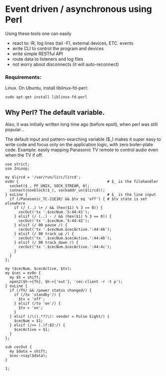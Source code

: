 # Event driven / asynchronous using Perl

Using these tools one can easily
* react to: IR, log lines (tail -F), external devices, ETC. events
* write CLI to control the program and devices
* write simple RESTful API
* route data to listeners and log files
* not worry about disconnects (it will auto-reconnect)

### Requirements:
Linux. On Ubuntu, install liblinux-fd-perl:

`sudo apt-get install liblinux-fd-perl`

## Why Perl? The default variable.

Also, it was initially written long time ago (before epoll), when perl was still popular...

The default input and pattern-searching variable ($_) makes it super easy to write code and focus only on the application logic, with zero boiler-plate code. Example: easily mapping Panasonic TV remote to control audio even when the TV if off.

```
use strict;
use InLoop;

my $lircd = '/var/run/lirc/lircd';
evOn {                                        # $_ is the filehandler
  socket($_, PF_UNIX, SOCK_STREAM, 0);
  connect(nonblock($_), sockaddr_un($lircd));
} evLine {                                    # $_ is the line input
  if (/Panasonic_TC-21E1R/ && $tv eq 'off') { # $tv state is set elsewhere
    if (/ (..) \+ / && (hex($1) % 3 == 0)) {
      cecOut('tx '.$cecNum.'5:44:41');
    } elsif (/ (..) - / && (hex($1) % 3 == 0)) {
      cecOut('tx '.$cecNum.'5:44:42');
    } elsif (/ 00 pause /) {
      cecOut('tx '.$cecNum.$cecActive.':44:46');
    } elsif (/ 00 track_up /) {
      cecOut('tx '.$cecNum.$cecActive.':44:4b');
    } elsif (/ 00 track_down /) {
      cecOut('tx '.$cecNum.$cecActive.':44:4c');
    }
  }
};

my ($cecNum, $cecActive, $tv);
my $cec = evOn {
  my $h = shift;
  open2($h->{fh}, $h->{'out'}, 'cec-client -r -t p');
} evLine {
  if (/TV/ && /power status changed/) {
    if (/to 'standby'/) {
      $tv = 'off';
    } elsif (/to 'on'/) {
      $tv = 'on';
    }
  } elsif (/\((.*?)\): vendor = Pulse Eight/) {
    $cecNum = $1;
  } elsif (/>> (.)f:82:/) {
    $cecActive = $1;
  }
};

sub cecOut {
  my $data = shift;
  $cec->say($data);
}

1;
```
